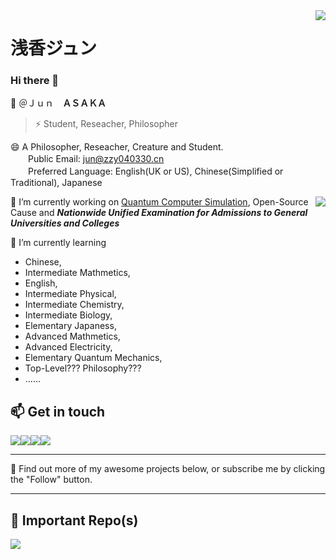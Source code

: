<a href="#">
<img align="right" src="https://github-readme-stats.vercel.app/api?username=JunASAKA&show_icons=true&hide_border=true&icon_color=000&title_color=000&include_all_commits_disable=false&custom_title=Hi_there~&count_private=true">
</a>

# 浅香ジュン

### Hi there 👋
💬 ＠Ｊｕｎ　**ＡＳＡＫＡ**
> ⚡ Student, Reseacher, Philosopher

😄 A Philosopher, Reseacher, Creature and Student.<br />
　　Public Email: jun@zzy040330.cn<br />
　　Preferred Language: English(UK or US), Chinese(Simplified or Traditional), Japanese

<a href="#">
<img align="right" src="https://github-readme-stats.vercel.app/api/top-langs?username=JunASAKA&hide_border=true&title_color=000&layout=compact">
</a>

🔭 I’m currently working on [Quantum Computer Simulation](https://github.com/JunASAKA/QuanComSim), Open-Source Cause and ***Nationwide Unified Examination for Admissions to General Universities and Colleges***

🌱 I’m currently learning 
* Chinese,
* Intermediate Mathmetics,
* English,
* Intermediate Physical,
* Intermediate Chemistry,
* Intermediate Biology,
* Elementary Japaness,
* Advanced Mathmetics,
* Advanced Electricity,
* Elementary Quantum Mechanics,
* Top-Level??? Philosophy???
* ......


## 📫 Get in touch

[![](https://img.shields.io/badge/-JunASAKA's_Blog-4d4d4d?style=flat-square&logo=Bloglovin&logoColor=fff)](https://www.zzy040330.cn)[![](https://img.shields.io/badge/-浅香ジュン-FB5BC5?style=flat-square&logo=bilibili&logoColor=fff)](https://space.bilibili.com/674755428)[![](https://img.shields.io/badge/-浅香ジュン-f59812?style=flat-square&logo=xda-developers&logoColor=white&labelColor=f59812)](https://forum.xda-developers.com/m/jun.11429065/)[![](https://img.shields.io/badge/-浅香ジュン-0096FA?style=flat-square&logo=pixiv&logoColor=white)](https://www.pixiv.net/users/59611769)

----

🤔 Find out more of my awesome projects below, or subscribe me by clicking the "Follow" button.

----

## 👯 Important Repo(s)


<a href="https://github.com/JunASAKA/QuanComSim">
  <img align="left" src="https://github-readme-stats.vercel.app/api/pin/?username=JunASAKA&repo=QuanComSim&show_owner=true" />
</a>




<!--
**JunASAKA/JunASAKA** is a ✨ _special_ ✨ repository because its `README.md` (this file) appears on your GitHub profile.

Here are some ideas to get you started:

- 🔭 I’m currently working on ...
- 🌱 I’m currently learning ...
- 👯 I’m looking to collaborate on ...
- 🤔 I’m looking for help with ...
- 💬 Ask me about ...
- 📫 How to reach me: ...
- 😄 Pronouns: ...
- ⚡ Fun fact: ...
-->
